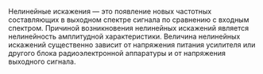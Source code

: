 
Нелинейные искажения — это появление новых частотных составляющих в выходном спектре сигнала по сравнению с входным спектром. Причиной возникновения нелинейных искажений является нелинейность амплитудной характеристики. Величина нелинейных искажений существенно зависит от напряжения питания усилителя или другого блока радиоэлектронной аппаратуры и от напряжения выходного сигнала.